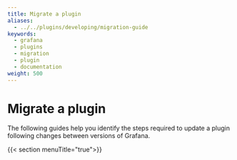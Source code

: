 ```yaml
---
title: Migrate a plugin
aliases:
  - ../../plugins/developing/migration-guide
keywords:
  - grafana
  - plugins
  - migration
  - plugin
  - documentation
weight: 500
---
```


<script>
(function () {
  // Previously all the migration docs were on a single page, and the different sections could be linked using URL hashes.
  var anchorRedirects = {
    "migrate-a-plugin-from-angular-to-react": "./angular-react/",
    "from-version-62x-to-740": "./v6.x-v7.x#from-version-62x-to-740",
    "from-version-65x-to-730": "./v6.x-v7.x#from-version-65x-to-730",
    "from-version-6xx-to-700": "./v6.x-v7.x/",
    "migrate-to-data-frames": "./v6.x-v7.x/",
    "troubleshoot-plugin-migration": "./v6.x-v7.x/",
    "from-version-7xx-to-8xx": "./v7.x-v8.x/",
    "from-version-83x-to-84x": "./v8.3.x-8.4.x/",
    "from-version-8x-to-9x": "./v8.x-v9.x/",
    "from-version-91x-to-92x": "./v9.1.x-v9.2.x/",
    "from-version-93x-to-94x": "./v9.3.x-9.4.x/",
  };
  var hash = window.location.hash.substring(1);
  var redirectTo = anchorRedirects[hash];
  if (redirectTo) {
    window.location.replace(redirectTo);
  }
})();
</script>

# Migrate a plugin

The following guides help you identify the steps required to update a plugin following changes between versions of Grafana.

{{< section menuTitle="true">}}
